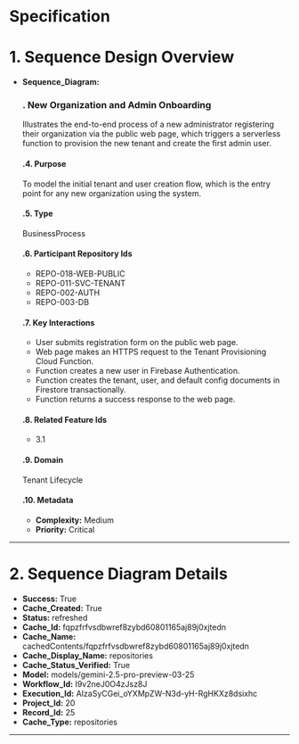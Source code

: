 # Specification

# 1. Sequence Design Overview

- **Sequence_Diagram:**
  ### . New Organization and Admin Onboarding
  Illustrates the end-to-end process of a new administrator registering their organization via the public web page, which triggers a serverless function to provision the new tenant and create the first admin user.

  #### .4. Purpose
  To model the initial tenant and user creation flow, which is the entry point for any new organization using the system.

  #### .5. Type
  BusinessProcess

  #### .6. Participant Repository Ids
  
  - REPO-018-WEB-PUBLIC
  - REPO-011-SVC-TENANT
  - REPO-002-AUTH
  - REPO-003-DB
  
  #### .7. Key Interactions
  
  - User submits registration form on the public web page.
  - Web page makes an HTTPS request to the Tenant Provisioning Cloud Function.
  - Function creates a new user in Firebase Authentication.
  - Function creates the tenant, user, and default config documents in Firestore transactionally.
  - Function returns a success response to the web page.
  
  #### .8. Related Feature Ids
  
  - 3.1
  
  #### .9. Domain
  Tenant Lifecycle

  #### .10. Metadata
  
  - **Complexity:** Medium
  - **Priority:** Critical
  


---

# 2. Sequence Diagram Details

- **Success:** True
- **Cache_Created:** True
- **Status:** refreshed
- **Cache_Id:** fqpzfrfvsdbwref8zybd60801165aj89j0xjtedn
- **Cache_Name:** cachedContents/fqpzfrfvsdbwref8zybd60801165aj89j0xjtedn
- **Cache_Display_Name:** repositories
- **Cache_Status_Verified:** True
- **Model:** models/gemini-2.5-pro-preview-03-25
- **Workflow_Id:** I9v2neJ0O4zJsz8J
- **Execution_Id:** AIzaSyCGei_oYXMpZW-N3d-yH-RgHKXz8dsixhc
- **Project_Id:** 20
- **Record_Id:** 25
- **Cache_Type:** repositories


---

